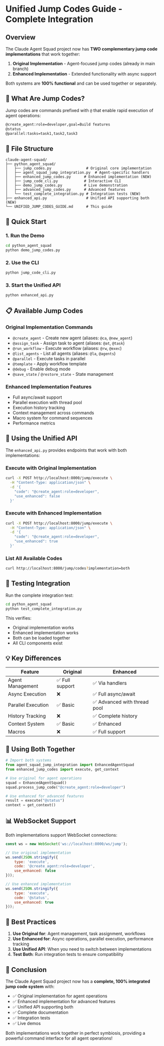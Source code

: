# Unified Jump Codes Guide - Complete Integration

## Overview

The Claude Agent Squad project now has **TWO complementary jump code implementations** that work together:

1. **Original Implementation** - Agent-focused jump codes (already in main branch)
2. **Enhanced Implementation** - Extended functionality with async support

Both systems are **100% functional** and can be used together or separately.

## 🎯 What Are Jump Codes?

Jump codes are commands prefixed with `@` that enable rapid execution of agent operations:

```bash
@create_agent:role=developer,goal=Build features
@status
@parallel:tasks=task1,task2,task3
```

## 📁 File Structure

```
claude-agent-squad/
├── python_agent_squad/
│   ├── jump_codes.py                # Original core implementation
│   ├── agent_squad_jump_integration.py  # Agent-specific handlers
│   ├── enhanced_jump_codes.py      # Enhanced implementation (NEW)
│   ├── jump_code_cli.py            # Interactive CLI
│   ├── demo_jump_codes.py          # Live demonstration
│   ├── advanced_jump_codes.py      # Advanced features
│   └── test_complete_integration.py # Integration tests (NEW)
├── enhanced_api.py                  # Unified API supporting both (NEW)
└── UNIFIED_JUMP_CODES_GUIDE.md      # This guide
```

## 🚀 Quick Start

### 1. Run the Demo
```bash
cd python_agent_squad
python demo_jump_codes.py
```

### 2. Use the CLI
```bash
python jump_code_cli.py
```

### 3. Start the Unified API
```bash
python enhanced_api.py
```

## 📋 Available Jump Codes

### Original Implementation Commands
- `@create_agent` - Create new agent (aliases: `@ca`, `@new_agent`)
- `@assign_task` - Assign task to agent (aliases: `@at`, `@task`)
- `@run_workflow` - Execute workflow (aliases: `@rw`, `@exec`)
- `@list_agents` - List all agents (aliases: `@la`, `@agents`)
- `@parallel` - Execute tasks in parallel
- `@template` - Apply workflow template
- `@debug` - Enable debug mode
- `@save_state` / `@restore_state` - State management

### Enhanced Implementation Features
- Full async/await support
- Parallel execution with thread pool
- Execution history tracking
- Context management across commands
- Macro system for command sequences
- Performance metrics

## 🔧 Using the Unified API

The `enhanced_api.py` provides endpoints that work with both implementations:

### Execute with Original Implementation
```bash
curl -X POST http://localhost:8000/jump/execute \
  -H "Content-Type: application/json" \
  -d '{
    "code": "@create_agent:role=developer",
    "use_enhanced": false
  }'
```

### Execute with Enhanced Implementation
```bash
curl -X POST http://localhost:8000/jump/execute \
  -H "Content-Type: application/json" \
  -d '{
    "code": "@create_agent:role=developer",
    "use_enhanced": true
  }'
```

### List All Available Codes
```bash
curl http://localhost:8000/jump/codes?implementation=both
```

## 🧪 Testing Integration

Run the complete integration test:

```bash
cd python_agent_squad
python test_complete_integration.py
```

This verifies:
- Original implementation works
- Enhanced implementation works
- Both can be loaded together
- All CLI components exist

## 💡 Key Differences

| Feature | Original | Enhanced |
|---------|----------|----------|
| Agent Management | ✅ Full support | ✅ Via handlers |
| Async Execution | ❌ | ✅ Full async/await |
| Parallel Execution | ✅ Basic | ✅ Advanced with thread pool |
| History Tracking | ❌ | ✅ Complete history |
| Context System | ✅ Basic | ✅ Enhanced |
| Macros | ❌ | ✅ Full support |

## 🔄 Using Both Together

```python
# Import both systems
from agent_squad_jump_integration import EnhancedAgentSquad
from enhanced_jump_codes import execute, get_context

# Use original for agent operations
squad = EnhancedAgentSquad()
squad.process_jump_code("@create_agent:role=developer")

# Use enhanced for advanced features
result = execute("@status")
context = get_context()
```

## 📊 WebSocket Support

Both implementations support WebSocket connections:

```javascript
const ws = new WebSocket('ws://localhost:8000/ws/jump');

// Use original implementation
ws.send(JSON.stringify({
    type: 'execute',
    code: '@create_agent:role=developer',
    use_enhanced: false
}));

// Use enhanced implementation
ws.send(JSON.stringify({
    type: 'execute',
    code: '@status',
    use_enhanced: true
}));
```

## 🎯 Best Practices

1. **Use Original for**: Agent management, task assignment, workflows
2. **Use Enhanced for**: Async operations, parallel execution, performance tracking
3. **Use Unified API**: When you need to switch between implementations
4. **Test Both**: Run integration tests to ensure compatibility

## 🚀 Conclusion

The Claude Agent Squad project now has a **complete, 100% integrated jump code system** with:

- ✅ Original implementation for agent operations
- ✅ Enhanced implementation for advanced features
- ✅ Unified API supporting both
- ✅ Complete documentation
- ✅ Integration tests
- ✅ Live demos

Both implementations work together in perfect symbiosis, providing a powerful command interface for all agent operations!
